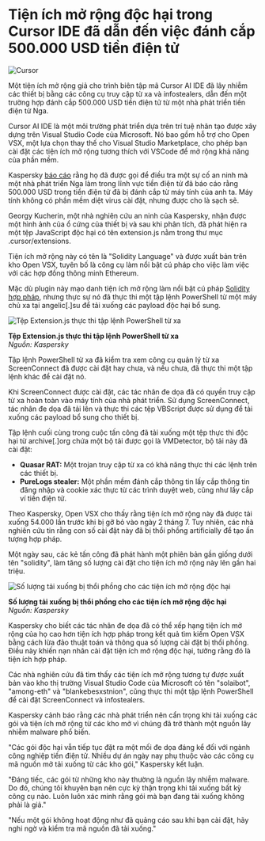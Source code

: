 # Tiện ích mở rộng độc hại trong Cursor IDE đã dẫn đến việc đánh cắp 500.000 USD tiền điện tử

![Cursor](https://www.bleepstatic.com/content/hl-images/2025/07/13/cursor-header.jpg)

Một tiện ích mở rộng giả cho trình biên tập mã Cursor AI IDE đã lây nhiễm các thiết bị bằng các công cụ truy cập từ xa và infostealers, dẫn đến một trường hợp đánh cắp 500.000 USD tiền điện tử từ một nhà phát triển tiền điện tử Nga.

Cursor AI IDE là một môi trường phát triển dựa trên trí tuệ nhân tạo được xây dựng trên Visual Studio Code của Microsoft. Nó bao gồm hỗ trợ cho Open VSX, một lựa chọn thay thế cho Visual Studio Marketplace, cho phép bạn cài đặt các tiện ích mở rộng tương thích với VSCode để mở rộng khả năng của phần mềm.

Kaspersky [báo cáo](https://securelist.com/open-source-package-for-cursor-ai-turned-into-a-crypto-heist/116908/) rằng họ đã được gọi để điều tra một sự cố an ninh mà một nhà phát triển Nga làm trong lĩnh vực tiền điện tử đã báo cáo rằng 500.000 USD trong tiền điện tử đã bị đánh cắp từ máy tính của anh ta. Máy tính không có phần mềm diệt virus cài đặt, nhưng được cho là sạch sẽ.

Georgy Kucherin, một nhà nghiên cứu an ninh của Kaspersky, nhận được một hình ảnh của ổ cứng của thiết bị và sau khi phân tích, đã phát hiện ra một tệp JavaScript độc hại có tên extension.js nằm trong thư mục .cursor/extensions.

Tiện ích mở rộng này có tên là "Solidity Language" và được xuất bản trên kho Open VSX, tuyên bố là công cụ làm nổi bật cú pháp cho việc làm việc với các hợp đồng thông minh Ethereum.

Mặc dù plugin này mạo danh tiện ích mở rộng làm nổi bật cú pháp [Solidity hợp pháp](https://open-vsx.org/extension/juanblanco/solidity), nhưng thực sự nó đã thực thi một tập lệnh PowerShell từ một máy chủ xa tại angelic\[.\]su để tải xuống các payload độc hại bổ sung.

![Tệp Extension.js thực thi tập lệnh PowerShell từ xa](https://www.bleepstatic.com/images/news/security/c/cursor/malicious-solidity-extension/extension-js-powershell.jpg)

**Tệp Extension.js thực thi tập lệnh PowerShell từ xa**  
_Nguồn: Kaspersky_

Tập lệnh PowerShell từ xa đã kiểm tra xem công cụ quản lý từ xa ScreenConnect đã được cài đặt hay chưa, và nếu chưa, đã thực thi một tập lệnh khác để cài đặt nó.

Khi ScreenConnect được cài đặt, các tác nhân đe dọa đã có quyền truy cập từ xa hoàn toàn vào máy tính của nhà phát triển. Sử dụng ScreenConnect, tác nhân đe dọa đã tải lên và thực thi các tệp VBScript được sử dụng để tải xuống các payload bổ sung cho thiết bị.

Tập lệnh cuối cùng trong cuộc tấn công đã tải xuống một tệp thực thi độc hại từ archive\[.\]org chứa một bộ tải được gọi là VMDetector, bộ tải này đã cài đặt:

* **Quasar RAT:** Một trojan truy cập từ xa có khả năng thực thi các lệnh trên các thiết bị.
* **PureLogs stealer:** Một phần mềm đánh cắp thông tin lấy cắp thông tin đăng nhập và cookie xác thực từ các trình duyệt web, cũng như lấy cắp ví tiền điện tử.

Theo Kaspersky, Open VSX cho thấy rằng tiện ích mở rộng này đã được tải xuống 54.000 lần trước khi bị gỡ bỏ vào ngày 2 tháng 7. Tuy nhiên, các nhà nghiên cứu tin rằng con số cài đặt này đã bị thổi phồng artificially để tạo ấn tượng hợp pháp.

Một ngày sau, các kẻ tấn công đã phát hành một phiên bản gần giống dưới tên "solidity", làm tăng số lượng cài đặt cho tiện ích mở rộng này lên gần hai triệu.

![Số lượng tải xuống bị thổi phồng cho các tiện ích mở rộng độc hại](https://www.bleepstatic.com/images/news/security/c/cursor/malicious-solidity-extension/malicious-solidity-language-extension.jpg)

**Số lượng tải xuống bị thổi phồng cho các tiện ích mở rộng độc hại**  
_Nguồn: Kaspersky_

Kaspersky cho biết các tác nhân đe dọa đã có thể xếp hạng tiện ích mở rộng của họ cao hơn tiện ích hợp pháp trong kết quả tìm kiếm Open VSX bằng cách lừa đảo thuật toán và thông qua số lượng cài đặt bị thổi phồng. Điều này khiến nạn nhân cài đặt tiện ích mở rộng độc hại, tưởng rằng đó là tiện ích hợp pháp.

Các nhà nghiên cứu đã tìm thấy các tiện ích mở rộng tương tự được xuất bản vào kho thị trường Visual Studio Code của Microsoft có tên "solaibot", "among-eth" và "blankebesxstnion", cũng thực thi một tập lệnh PowerShell để cài đặt ScreenConnect và infostealers.

Kaspersky cảnh báo rằng các nhà phát triển nên cẩn trọng khi tải xuống các gói và tiện ích mở rộng từ các kho mở vì chúng đã trở thành một nguồn lây nhiễm malware phổ biến.

"Các gói độc hại vẫn tiếp tục đặt ra một mối đe dọa đáng kể đối với ngành công nghiệp tiền điện tử. Nhiều dự án ngày nay phụ thuộc vào các công cụ mã nguồn mở tải xuống từ các kho gói," Kaspersky kết luận.

"Đáng tiếc, các gói từ những kho này thường là nguồn lây nhiễm malware. Do đó, chúng tôi khuyên bạn nên cực kỳ thận trọng khi tải xuống bất kỳ công cụ nào. Luôn luôn xác minh rằng gói mà bạn đang tải xuống không phải là giả."

"Nếu một gói không hoạt động như đã quảng cáo sau khi bạn cài đặt, hãy nghi ngờ và kiểm tra mã nguồn đã tải xuống."